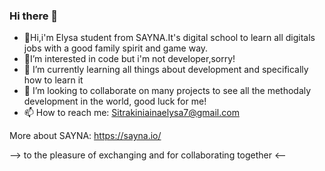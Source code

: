 ### Hi there 👋

 - 👋Hi,i'm Elysa student from SAYNA.It's digital school to learn all digitals jobs with a good family spirit and game way.
 -  👀I’m interested in code but i'm not developer,sorry!
 - 🌱 I’m currently learning  all things about development and specifically how to learn it
 - 👯 I’m looking to collaborate on many projects to see all the methodaly development in the world, good luck for me!
 - 📫 How to reach me: Sitrakiniainaelysa7@gmail.com

More about SAYNA: https://sayna.io/

--> to the pleasure of exchanging and for collaborating together <--
